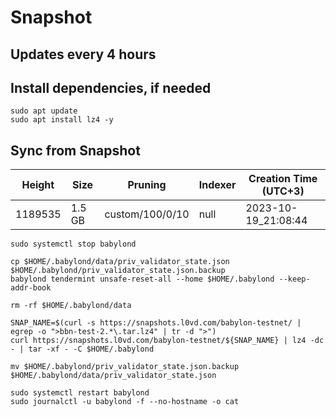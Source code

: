 # Snapshot

## Updates every 4 hours

## Install dependencies, if needed
```
sudo apt update
sudo apt install lz4 -y
```

## Sync from Snapshot  
| Height  | Size | Pruning | Indexer | Creation Time (UTC+3) |
| --------- | --------- | --------- | --------- | --------- |
| 1189535  | 1.5 GB  | custom/100/0/10 | null | 2023-10-19_21:08:44 |

```
sudo systemctl stop babylond

cp $HOME/.babylond/data/priv_validator_state.json $HOME/.babylond/priv_validator_state.json.backup
babylond tendermint unsafe-reset-all --home $HOME/.babylond --keep-addr-book

rm -rf $HOME/.babylond/data 

SNAP_NAME=$(curl -s https://snapshots.l0vd.com/babylon-testnet/ | egrep -o ">bbn-test-2.*\.tar.lz4" | tr -d ">")
curl https://snapshots.l0vd.com/babylon-testnet/${SNAP_NAME} | lz4 -dc - | tar -xf - -C $HOME/.babylond

mv $HOME/.babylond/priv_validator_state.json.backup $HOME/.babylond/data/priv_validator_state.json

sudo systemctl restart babylond
sudo journalctl -u babylond -f --no-hostname -o cat